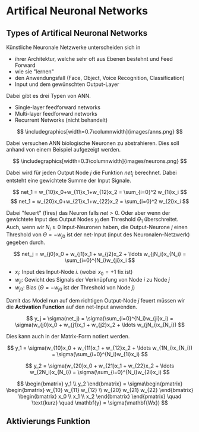 # Artifical Neuronal Networks

## Types of Artifical Neuronal Networks

Künstliche Neuronale Netzwerke unterscheiden sich in

- ihrer Architektur, welche sehr oft aus Ebenen bestehnt und Feed Forward
- wie sie "lernen" 
- den Anwendungsfall (Face, Object, Voice Recognition, Classification)
- Input und dem gewünschten Output-Layer
 
 Dabei gibt es drei Typen von ANN.

 - Single-layer feedforward networks
 - Multi-layer feedforward networks
 - Recurrent Networks (nicht behandelt)

 $$ \includegraphics[width=0.7\columnwidth]{images/anns.png} $$

Dabei versuchen ANN biologische Neuronen zu abstrahieren. Dies soll anhand von einem Beispiel aufgezeigt werden.

 $$ \includegraphics[width=0.3\columnwidth]{images/neurons.png} $$

 Dabei wird für jeden Output Node $j$ die Funktion $net_j$ berechnet. Dabei entsteht eine gewichtete Summe der Input Signale.

 $$ net_1 = w_{10}x_0+w_{11}x_1+w_{12}x_2 = \sum_{i=0}^2 w_{1i}x_i $$
 $$ net_1 = w_{20}x_0+w_{21}x_1+w_{22}x_2 = \sum_{i=0}^2 w_{2i}x_i $$

 Dabei "feuert" (fires) das Neuron falls $net > 0$. Oder aber wenn der gewichtete Input des Output Nodes $y_i$ den Threshold $\Theta_1$ überschreitet. Auch, wenn wir $N_i \geq 0$ Input-Neuronen haben, die Output-Neurone $j$ einen Threshold von $\Theta = -w_{j0}$ ist der net-Input (input des Neuronalen-Netzwerk) gegeben durch.

 $$ net_j = w_{j0}x_0 + w_{j1}x_1 + w_{j2}x_2 + \ldots w_{jN_i}x_{N_i} = \sum_{i=0}^{N_i}w_{ji}x_i $$

- $x_i$: Input des Input-Node $i$. (wobei $x_0 = +1$ fix ist)
- $w_{ji}$: Gewicht des Signals der Verknüpfung von Node $i$ zu Node $j$
- $w_{j0}$: Bias ($\Theta = -w_{j0}$ ist der Threshold von Node $j$)

Damit das Model nun auf dem richtigen Output-Node $j$ feuert müssen wir die **Activation Function** auf den net-Input anwenden.

$$ y_j = \sigma(net_j) = \sigma(\sum_{i=0}^{N_i}w_{ji}x_i) = \sigma(w_{j0}x_0 + w_{j1}x_1 + w_{j2}x_2 + \ldots w_{jN_i}x_{N_i}) $$

Dies kann auch in der Matrix-Form notiert werden.

$$ y_1  = \sigma(w_{10}x_0 + w_{11}x_1 + w_{12}x_2 + \ldots w_{1N_i}x_{N_i}) = \sigma(\sum_{i=0}^{N_i}w_{1i}x_i) $$

$$ y_2  = \sigma(w_{20}x_0 + w_{21}x_1 + w_{22}x_2 + \ldots w_{2N_i}x_{N_i}) = \sigma(\sum_{i=0}^{N_i}w_{2i}x_i) $$

$$ \begin{bmatrix}
y_1 \\
y_2
\end{bmatrix} = \sigma\begin{pmatrix}
\begin{bmatrix}
w_{10} w_{11} w_{12} \\
w_{20} w_{21} w_{22}
\end{bmatrix}
\begin{bmatrix}
x_0 \\
x_1 \\
x_2 \end{bmatrix}
\end{pmatrix} \quad \text{kurz} \quad \mathbf{y} = \sigma(\mathbf{Wx}) $$

## Aktivierungs Funktion





